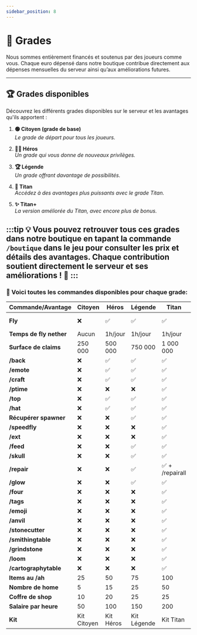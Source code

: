 ```yaml
---
sidebar_position: 8
---
```


# 👑 Grades

Nous sommes entièrement financés et soutenus par des joueurs comme vous. Chaque euro dépensé dans notre boutique contribue directement aux dépenses mensuelles du serveur ainsi qu’aux améliorations futures.

---

## 🏆 Grades disponibles

Découvrez les différents grades disponibles sur le serveur et les avantages qu'ils apportent :

1. **🟢 Citoyen (grade de base)**  
   *Le grade de départ pour tous les joueurs.*

2. **🦸‍♂️ Héros**  
   *Un grade qui vous donne de nouveaux privilèges.*

3. **🏆 Légende**  
   *Un grade offrant davantage de possibilités.*

4. **🗿 Titan**  
   *Accédez à des avantages plus puissants avec le grade Titan.*

5. **✨ Titan+**  
   *La version améliorée du Titan, avec encore plus de bonus.*

:::tip
💡 **Vous pouvez retrouver tous ces grades dans notre boutique** en tapant la commande `/boutique` dans le jeu pour consulter les prix et détails des avantages. Chaque contribution soutient directement le serveur et ses améliorations ! 🚀
:::
---

### 🚀 Voici toutes les commandes disponibles pour chaque grade: 

| Commande/Avantage          | Citoyen | Héros | Légende | Titan | Titan+         |
|----------------------------|---------|---|---|---|----------------|
| **Fly**                     | ❌      | ✅ | ✅ | ✅ | ✅ + au spawn   |
| **Temps de fly nether**      | Aucun   | 1h/jour | 1h/jour | 1h/jour | 1h/jour        |
| **Surface de claims**        | 250 000 | 500 000 | 750 000 | 1 000 000 | 1 000 000      |
| **/back**                   | ❌      | ✅ | ✅ | ✅ | ✅              |
| **/emote**                  | ❌      | ✅ | ✅ | ✅ | ✅              |
| **/craft**                  | ❌      | ✅ | ✅ | ✅ | ✅              |
| **/ptime**                  | ❌      | ❌ | ❌ | ✅ | ✅              |
| **/top**                    | ❌      | ✅ | ✅ | ✅ | ✅              |
| **/hat**                    | ❌      | ✅ | ✅ | ✅ | ✅              |
| **Récupérer spawner**        | ❌      | ❌ | ✅ | ✅ | ✅              |
| **/speedfly**               | ❌      | ❌ | ❌ | ✅ | ✅              |
| **/ext**                    | ❌      | ❌ | ❌ | ✅ | ✅              |
| **/feed**                   | ❌      | ❌ | ✅ | ✅ | ✅              |
| **/skull**                  | ❌      | ❌ | ✅ | ✅ | ✅              |
| **/repair**                 | ❌      | ❌ | ✅ | ✅ + /repairall | ✅ + /repairall |
| **/glow**                   | ❌      | ❌ | ✅ | ✅ | ✅              |
| **/four**                   | ❌      | ❌ | ❌ | ✅ | ✅              |
| **/tags**                   | ❌      | ❌ | ❌ | ✅ | ✅              |
| **/emoji**                  | ❌      | ❌ | ❌ | ✅ | ✅              |
| **/anvil**                  | ❌      | ❌ | ❌ | ✅ | ✅              |
| **/stonecutter**            | ❌      | ❌ | ❌ | ✅ | ✅              |
| **/smithingtable**          | ❌      | ❌ | ❌ | ✅ | ✅              |
| **/grindstone**             | ❌      | ❌ | ❌ | ✅ | ✅              |
| **/loom**                   | ❌      | ❌ | ❌ | ✅ | ✅              |
| **/cartographytable**       | ❌      | ❌ | ❌ | ✅ | ✅              |
| **Items au /ah**             | 25      | 50 | 75 | 100 | 100            |
| **Nombre de home**           | 5       | 15 | 25 | 50 | 50             |
| **Coffre de shop**           | 10      | 20 | 25 | 25 | 25             |
| **Salaire par heure**        | 50      | 100 | 150 | 200 | 200            |
| **Kit**                     | Kit Citoyen | Kit Héros | Kit Légende | Kit Titan | Kit Titan      |
